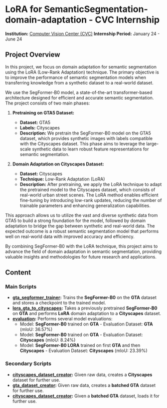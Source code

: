 # LoRA for SemanticSegmentation-domain-adaptation - CVC Internship

**Institution:** [Computer Vision Center (CVC)](https://www.cvc.uab.es/)
**Internship Period:** January 24 - June 24

## Project Overview

In this project, we focus on domain adaptation for semantic segmentation using the LoRA (Low-Rank Adaptation) technique. The primary objective is to improve the performance of semantic segmentation models when transferring knowledge from a synthetic dataset to a real-world dataset.

We use the SegFormer-B0 model, a state-of-the-art transformer-based architecture designed for efficient and accurate semantic segmentation. The project consists of two main phases:

1. **Pretraining on GTA5 Dataset:**
   - **Dataset:** GTA5
   - **Labels:** Cityscapes
   - **Description:** We pretrain the SegFormer-B0 model on the GTA5 dataset, which provides synthetic images with labels compatible with the Cityscapes dataset. This phase aims to leverage the large-scale synthetic data to learn robust feature representations for semantic segmentation.

2. **Domain Adaptation on Cityscapes Dataset:**
   - **Dataset:** Cityscapes
   - **Technique:** Low-Rank Adaptation (LoRA)
   - **Description:** After pretraining, we apply the LoRA technique to adapt the pretrained model to the Cityscapes dataset, which consists of real-world urban street scenes. The LoRA method enables efficient fine-tuning by introducing low-rank updates, reducing the number of trainable parameters and enhancing generalization capabilities.

This approach allows us to utilize the vast and diverse synthetic data from GTA5 to build a strong foundation for the model, followed by domain adaptation to bridge the gap between synthetic and real-world data. The expected outcome is a robust semantic segmentation model that performs well on real-world data with improved accuracy and efficiency.

By combining SegFormer-B0 with the LoRA technique, this project aims to advance the field of domain adaptation in semantic segmentation, providing valuable insights and methodologies for future research and applications.

## Content
### Main Scripts
- **[gta_segformer_trainer](scripts/gta_segformer_trainer.py):** Trains the **SegFormer-B0** on the **GTA** dataset and stores a checkpoint to the trained model.
- **[lora_gta_to_cityscapes](scripts/lora_gta_to_cityscapes_clean.py):** Takes a previously pretrained **SegFormer-B0** on **GTA** and performs **LoRA** domain adaptation to a **Cityscapes** dataset.
- **[evaluation](scripts/Segformer_evaluation.ipynb):** Performs several model evaluations:
  - Model: **SegFormer-B0** trained on **GTA** - Evaluation Dataset: **GTA** (mIoU: 36.57%)
  - Model: **SegFormer-B0** trained on **GTA** - Evaluation Dataset: **Cityscapes** (mIoU: 8.24%)
  - Model: **SegFormer-B0 LORA** trained on first **GTA** and then **Cityscapes** - Evaluation Dataset: **Cityscapes** (mIoU: 23.39%)
### Secondary Scripts
- **[cityscapes_dataset_creator](useful_scripts/cityscapes_dataset_creator.py):** Given raw data, creates a **Cityscapes** dataset for further use.
- **[gta_dataset_creator](useful_scripts/gta_dataset_creator.py):** Given raw data, creates a **batched GTA** dataset for further use.
- **[cityscapes_dataset_creator](useful_scripts/cityscapes_dataset_creator.py):** Given a **batched GTA** dataset, loads it for further use.
